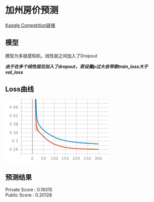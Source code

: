 # 加州房价预测
[Kaggle Competition链接](https://www.kaggle.com/competitions/california-house-prices/overview)

## 模型
模型为多层感知机，线性层之间加入了Dropout

***由于在多个线性层后加入了dropout，若设置p过大会导致train_loss大于val_loss***

## Loss曲线
![](./loss.png)

## 预测结果
Private Score : 0.19315 \
Public Score : 0.20128
